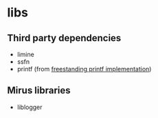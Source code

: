 # libs

## Third party dependencies

- limine
- ssfn
- printf (from [freestanding printf implementation](https://github.com/eyalroz/printf))

## Mirus libraries

- liblogger
